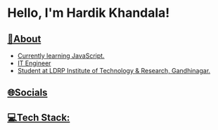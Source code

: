 # Hello, I'm Hardik Khandala! <a href="https://raw.githubusercontent.com/nixin72/nixin72/master/wave.gif">

## **💫About**

- Currently learning JavaScript.
- IT Engineer
- Student at LDRP Institute of Technology & Research, Gandhinagar.

## **🌐Socials**


## **💻Tech Stack:**

